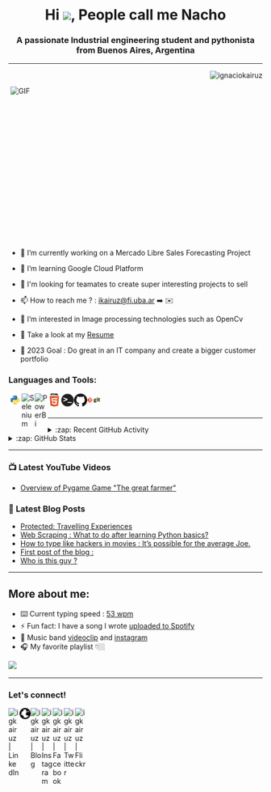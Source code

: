 <h1 align="center">Hi <img src="https://media.giphy.com/media/hvRJCLFzcasrR4ia7z/giphy.gif" width="25px">, People call me Nacho</h1> 
<h3 align="center">A passionate Industrial engineering student and pythonista from Buenos Aires, Argentina</h3>

---

<p align="right"> <img src="https://komarev.com/ghpvc/?username=ignaciokairuz&label=Profile%20views&color=0e75b6&style=flat" alt="ignaciokairuz" /> </p>


<img align="right" alt="GIF" src="https://github.com/abhisheknaiidu/abhisheknaiidu/blob/master/code.gif?raw=true" width="500" height="320" />

- 🔭 I’m currently working on a Mercado Libre Sales Forecasting Project

- 🌱 I’m learning Google Cloud Platform

- 🤝 I'm looking for teamates to create super interesting projects to sell

<!--- 📝 I write about how can data can be used to make great decisions on my [blog](https://ignaciokairuz.wordpress.com/blog/)-->

- 📫 How to reach me ? : ikairuz@fi.uba.ar ➡️️ ✉️️

- 👀 I’m interested in Image processing technologies such as OpenCv

- 📝 Take a look at my [Resume](https://raw.githubusercontent.com/ignaciokairuz/personal-website/main/assets/Resume.pdf)

- 🥅 2023 Goal : Do great in an IT company and create a bigger customer portfolio

### Languages and Tools:

[<img align="left" alt="Python" width="26px" src="https://raw.githubusercontent.com/github/explore/80688e429a7d4ef2fca1e82350fe8e3517d3494d/topics/python/python.png" />](https://github.com/ignaciokairuz/pygame-videogame/)
[<img align="left" alt="Selenium" width="26px" src="https://selenium-python.readthedocs.io/_static/logo.png" />](https://github.com/ignaciokairuz/Matlab_NumMethods)
[<img align="left" alt="PowerBi" width="26px" src="https://upload.wikimedia.org/wikipedia/commons/thumb/c/cf/New_Power_BI_Logo.svg/630px-New_Power_BI_Logo.svg.png" />](https://github.com/ignaciokairuz/Rstudio_Probability)
[<img align="left" alt="Html" width="26px" src="https://raw.githubusercontent.com/github/explore/80688e429a7d4ef2fca1e82350fe8e3517d3494d/topics/html/html.png" />](https://github.com/ignaciokairuz/personal-website)
<img align="left" alt="Terminal" width="26px" src="https://raw.githubusercontent.com/github/explore/80688e429a7d4ef2fca1e82350fe8e3517d3494d/topics/terminal/terminal.png" />
<img align="left" alt="GitHub" width="26px" src="https://raw.githubusercontent.com/github/explore/78df643247d429f6cc873026c0622819ad797942/topics/github/github.png" />
<img align="left" alt="Git" width="26px" src="https://raw.githubusercontent.com/github/explore/80688e429a7d4ef2fca1e82350fe8e3517d3494d/topics/git/git.png" />

<br/>
<br/>
 
---

<details>
  <summary>:zap: Recent GitHub Activity</summary>
<!--START_SECTION:activity-->
1. ❗️ Opened issue [#162](https://github.com/CoreyMSchafer/code_snippets/issues/162) in [CoreyMSchafer/code_snippets](https://github.com/CoreyMSchafer/code_snippets)
<!--END_SECTION:activity-->

</details>

<details>
  <summary>:zap: GitHub Stats</summary>

  <img align="center" alt="codeSTACKr's GitHub Stats" src="https://github-readme-stats.vercel.app/api?username=ignaciokairuz&show_icons=true&hide_border=true" />

</details>

---


### 📺 Latest YouTube Videos

<!-- YOUTUBE:START -->
- [Overview of Pygame Game &quot;The great farmer&quot;](https://www.youtube.com/watch?v=i9xF7tXocTs)
<!-- YOUTUBE:END -->


### 📝 Latest Blog Posts

<!-- BLOG-POST-LIST:START -->
- [Protected: Travelling Experiences](https://ignaciokairuz.wordpress.com/2021/07/01/travelling-experiences/)
- [Web Scraping : What to do after learning Python basics?](https://ignaciokairuz.wordpress.com/2021/06/02/web-scraping-what-to-do-after-learning-python-basics/)
- [How to type like hackers in movies : It’s possible for the average Joe.](https://ignaciokairuz.wordpress.com/2021/05/31/how-to-type-like-hackers-in-movies-its-possible-for-the-average-joe/)
- [First post of the blog :](https://ignaciokairuz.wordpress.com/2021/05/12/my-first-post/)
- [Who is this guy ?](https://ignaciokairuz.wordpress.com/2021/05/12/who-is-this-guy/)
<!-- BLOG-POST-LIST:END -->



---

## More about me:

- ⌨️ Current typing speed : [53 wpm](https://www.typing.com/apiv1/student/tests/164136809/120890729/certificate)
- ⚡ Fun fact: I have a song I wrote [uploaded to Spotify](https://open.spotify.com/track/6ejVXUctLRU9DMnGhlXbcQ?si=9a1a54e915474607)
- 🎸 Music band [videoclip](https://youtu.be/Z9JTWkw_qZg) and [instagram](https://www.instagram.com/amalayalibertad/)
- 🎧 My favorite playlist 
👇🏼

[<img src="https://now-playing-ignaciokairuz.vercel.app/api/spotify-playing"  width="350" />](https://open.spotify.com/playlist/3xpGIHMigJlI3OCZTtxD9c)




---

### Let's connect!


[<img align="left" alt="igkairuz | LinkedIn" width="22px" src="https://cdn.jsdelivr.net/npm/simple-icons@v3/icons/linkedin.svg" />](https://www.linkedin.com/in/ignaciokairuzeguia/)
[<img align="left" alt="igkairuz | Website" width="22px" src="https://raw.githubusercontent.com/iconic/open-iconic/master/svg/globe.svg" />](https://ignaciokairuz.com.ar/)
[<img align="left" alt="igkairuz | Blog" width="22px" src="https://cdn.jsdelivr.net/npm/simple-icons@3.13.0/icons/wordpress.svg" />](https://ignaciokairuz.wordpress.com/blog)
[<img align="left" alt="igkairuz | Instagram" width="22px" src="https://cdn.jsdelivr.net/npm/simple-icons@3.13.0/icons/instagram.svg" />](https://www.instagram.com/nachokairuz/)
[<img align="left" alt="igkairuz | Facebook" width="22px" src="https://cdn.jsdelivr.net/npm/simple-icons@3.13.0/icons/facebook.svg" />](https://www.facebook.com/nacho.kairuz/)
[<img align="left" alt="igkairuz | Twitter" width="22px" src="https://cdn.jsdelivr.net/npm/simple-icons@v3/icons/twitter.svg" />](https://twitter.com/nachkai)
[<img align="left" alt="igkairuz | Flickr" width="22px" src="https://cdn.jsdelivr.net/npm/simple-icons@v3/icons/flickr.svg" />](https://www.flickr.com/photos/193154299@N03/albums)










